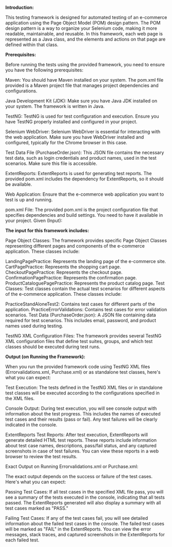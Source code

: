 **Introduction:**

This testing framework is designed for automated testing of an e-commerce application using the Page Object Model (POM) design pattern. The POM design pattern is a way to organize your Selenium code, making it more readable, maintainable, and reusable. In this framework, each web page is represented as a Java class, and the elements and actions on that page are defined within that class.

**Prerequisites:**

Before running the tests using the provided framework, you need to ensure you have the following prerequisites:

Maven: You should have Maven installed on your system. The pom.xml file provided is a Maven project file that manages project dependencies and configurations.

Java Development Kit (JDK): Make sure you have Java JDK installed on your system. The framework is written in Java.

TestNG: TestNG is used for test configuration and execution. Ensure you have TestNG properly installed and configured in your project.

Selenium WebDriver: Selenium WebDriver is essential for interacting with the web application. Make sure you have WebDriver installed and configured, typically for the Chrome browser in this case.

Test Data File (PurchaseOrder.json): This JSON file contains the necessary test data, such as login credentials and product names, used in the test scenarios. Make sure this file is accessible.

ExtentReports: ExtentReports is used for generating test reports. The provided pom.xml includes the dependency for ExtentReports, so it should be available.

Web Application: Ensure that the e-commerce web application you want to test is up and running.

pom.xml File: The provided pom.xml is the project configuration file that specifies dependencies and build settings. You need to have it available in your project.
Given (Input):

**The input for this framework  includes:**

Page Object Classes: The framework provides specific Page Object Classes representing different pages and components of the e-commerce application. These classes include:

LandingPagePractice: Represents the landing page of the e-commerce site.
CartPagePractice: Represents the shopping cart page.
CheckoutPagePractice: Represents the checkout page.
ConfirmationPagePractice: Represents the confirmation page.
ProductCataloguePagePractice: Represents the product catalog page.
Test Classes: Test classes contain the actual test scenarios for different aspects of the e-commerce application. These classes include:

PracticeStandAloneTest2: Contains test cases for different parts of the application.
PracticeErrorValidations: Contains test cases for error validation scenarios.
Test Data (PurchaseOrder.json): A JSON file containing data required for test scenarios. This includes email, password, and product names used during testing.

TestNG XML Configuration Files: The framework provides several TestNG XML configuration files that define test suites, groups, and which test classes should be executed during test runs.

**Output (on Running the Framework):**

When you run the provided framework code using TestNG XML files (Errorvalidations.xml, Purchase.xml) or as standalone test classes, here's what you can expect:

Test Execution: The tests defined in the TestNG XML files or in standalone test classes will be executed according to the configurations specified in the XML files.

Console Output: During test execution, you will see console output with information about the test progress. This includes the names of executed test cases and their results (pass or fail). Any test failures will be clearly indicated in the console.

ExtentReports Test Reports: After test execution, ExtentReports will generate detailed HTML test reports. These reports include information about test case names, descriptions, pass/fail status, and any captured screenshots in case of test failures. You can view these reports in a web browser to review the test results.

Exact Output on Running Errorvalidations.xml or Purchase.xml:

The exact output depends on the success or failure of the test cases. Here's what you can expect:

Passing Test Cases: If all test cases in the specified XML file pass, you will see a summary of the tests executed in the console, indicating that all tests passed. The ExtentReports generated will also display a summary with all test cases marked as "PASS."

Failing Test Cases: If any of the test cases fail, you will see detailed information about the failed test cases in the console. The failed test cases will be marked as "FAIL" in the ExtentReports. You can view the error messages, stack traces, and captured screenshots in the ExtentReports for each failed test.
